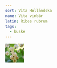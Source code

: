 ```yaml
---
sort: Vita Holländska
name: Vita vinbär
latin: Ribes rubrum
tags:
  - buske
---
```


<img src="/img/ribes-sativum-white-currant.jpg" width="60" data-srcset="1x, 1.5x, 2x" alt="Ribes rubrum" data-attribution="https://commons.wikimedia.org/wiki/File:White_currant_(Ribes_sativum).jpg">
